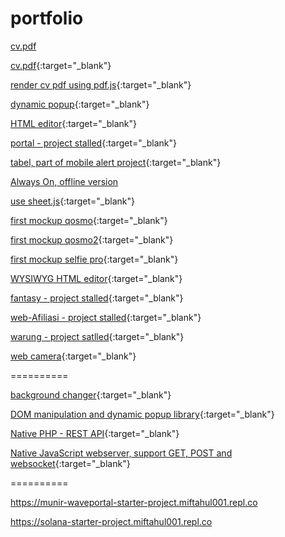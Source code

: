 # portfolio


<a href="https://miftahul001.github.io/portfolio/cv.pdf" target="_blank">cv.pdf</a>

[cv.pdf](https://miftahul001.github.io/portfolio/cv.pdf){:target="_blank"}

[render cv pdf using pdf.js](https://miftahul001.github.io/portfolio/cv/){:target="_blank"}

[dynamic popup](https://miftahul001.github.io/portfolio/dialog-popup/){:target="_blank"}

[HTML editor](https://miftahul001.github.io/portfolio/editor/){:target="_blank"}

[portal - project stalled](https://miftahul001.github.io/portfolio/portal/){:target="_blank"}

[tabel, part of mobile alert project](https://miftahul001.github.io/portfolio/tabel/tabel.html){:target="_blank"}

[Always On, offline version](https://miftahul001.github.io/portfolio/tera/)

[use sheet.js](https://miftahul001.github.io/portfolio/sheet/){:target="_blank"}

[first mockup qosmo](https://miftahul001.github.io/portfolio/qosmo/){:target="_blank"}

[first mockup qosmo2](https://miftahul001.github.io/portfolio/qosmo2/){:target="_blank"}

[first mockup selfie pro](https://miftahul001.github.io/selfie/){:target="_blank"}

[WYSIWYG HTML editor](https://miftahul001.github.io/FrontendHelper/){:target="_blank"}

[fantasy - project stalled](https://miftahul001.github.io/project-fantasy/){:target="_blank"}

[web-Afiliasi - project stalled](https://miftahul001.github.io/portfolio/web-Afiliasi/){:target="_blank"}

[warung - project satlled](https://miftahul001.github.io/portfolio/warung/){:target="_blank"}

[web camera](https://miftahul001.github.io/portfolio/camera/){:target="_blank"}

==========


[background changer](https://miftahul001.github.io/project-fantasy/selfie.html){:target="_blank"}

[DOM manipulation and dynamic popup library](https://github.com/miftahul001/m){:target="_blank"}

[Native PHP - REST API](https://miftahul001.github.io/portfolio/REST-API/){:target="_blank"}

[Native JavaScript webserver, support GET, POST and websocket](https://github.com/miftahul001/portfolio/tree/main/serverjs){:target="_blank"}


==========


https://munir-waveportal-starter-project.miftahul001.repl.co

https://solana-starter-project.miftahul001.repl.co
